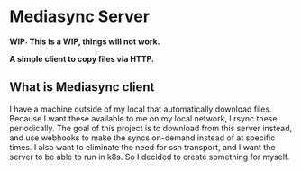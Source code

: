 # Mediasync Server

**WIP: This is a WIP, things will not work.**


**A simple client to copy files via HTTP.**

## What is Mediasync client

I have a machine outside of my local that automatically download files. Because I want these available to me on my local network, I rsync these periodically. The goal of this project is to download from this server instead, and use webhooks to make the syncs on-demand instead of at specific times. I also want to eliminate the need for ssh transport, and I want the server to be able to run in k8s. So I decided to create something for myself.
